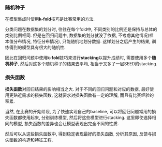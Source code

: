### 随机种子

在模型集成时使用**k-fold**技巧是比赛常用的方法.

分类问题在数据集的划分时, 往往在每个fold中, 不同类别的比例还是保持与总体的类别比例相同. 但是在回归问题中, 数据集的划分就没了依据, 不考虑其他情况(样本值分布情况, 特征分布情况), 只能随机地划分数据. 这样划分之后产生的结果, 训练得到的模型具有很大的随机性.

因此在回归问题中使用**k-fold**技巧来进行**stacking**以提升成绩时, 需要使用多个**随机种子**, 然后对这多个随机种子的结果去平均, 相当于又多了一层SEED的stacking.

### 损失函数

**损失函数**对回归结果的影响相当之大. 对于不同的回归问题和对应的数据, 最好使用更贴近需求的损失函数, 这就要求对损失函数有一定的理解, 而且有比赛经验的积累.

当然, 在比赛的开始阶段, 为了快速实现自己的baseline, 可以将回归问题常用的损失函数都使用起来, 分别训练模型, 然后将这些模型进行stacking. 这里即使选择相同的模型, 损失函数的差异也会让模型表现出完全不同的性质.

然后可以从这些损失函数中, 得到稳定表现最好的损失函数, 分析其原因, 反馈与损失函数的构造和特征工程.
